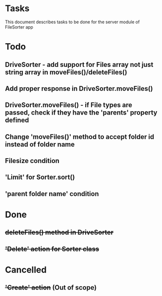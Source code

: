 # Tasks

This document describes tasks to be done for the server module of FileSorter app

# Todo

## DriveSorter - add support for Files array not just string array in moveFiles()/deleteFiles()

## Add proper response in DriveSorter.moveFiles()

## DriveSorter.moveFiles() - if File types are passed, check if they have the 'parents' property defined

## Change 'moveFiles()' method to accept folder id instead of folder name



## Filesize condition

## 'Limit' for Sorter.sort()

## 'parent folder name' condition

# Done

## ~~deleteFiles() method in DriveSorter~~

## ~~'Delete' action for Sorter class~~

# Cancelled

## ~~'Create' action~~ (Out of scope)
